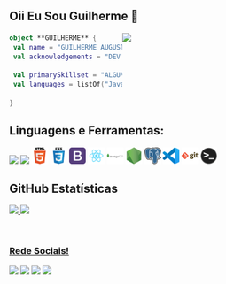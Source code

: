 ## Oii Eu Sou Guilherme 🤗

<img align="right" width="300" src="https://i.pinimg.com/originals/e4/26/70/e426702edf874b181aced1e2fa5c6cde.gif" />

```kotlin
object **GUILHERME** {
 val name = "GUILHERME AUGUSTO"
 val acknowledgements = "DEV WEB"
 
 val primarySkillset = "ALGUMAS HABILIDADES"
 val languages = listOf("Java", "JavaScript", "HTML", "CSS") 

}
```

## **Linguagens e Ferramentas:**  
<div>
<img height="60" src="https://cdn.discordapp.com/attachments/755062376545648641/880262807541669939/Component_16.png">
<img height="40" src="https://cdn.discordapp.com/attachments/755062376545648641/880262806224658462/Component_15.png">
<code><img height="30" src="https://raw.githubusercontent.com/github/explore/80688e429a7d4ef2fca1e82350fe8e3517d3494d/topics/html/html.png"></code>
<code><img height="30" src="https://raw.githubusercontent.com/github/explore/80688e429a7d4ef2fca1e82350fe8e3517d3494d/topics/css/css.png"></code>
<code><img height="30" src="https://raw.githubusercontent.com/github/explore/80688e429a7d4ef2fca1e82350fe8e3517d3494d/topics/bootstrap/bootstrap.png"></code>
<code><img height="30" src="https://raw.githubusercontent.com/github/explore/80688e429a7d4ef2fca1e82350fe8e3517d3494d/topics/react/react.png"></code>
<code><img height="30" src="https://raw.githubusercontent.com/github/explore/80688e429a7d4ef2fca1e82350fe8e3517d3494d/topics/mongodb/mongodb.png"></code>
<code><img height="30" src="https://raw.githubusercontent.com/github/explore/80688e429a7d4ef2fca1e82350fe8e3517d3494d/topics/nodejs/nodejs.png"></code>
<code><img height="30" src="https://raw.githubusercontent.com/github/explore/80688e429a7d4ef2fca1e82350fe8e3517d3494d/topics/postgresql/postgresql.png"></code>
<code><img height="30" src="https://raw.githubusercontent.com/github/explore/80688e429a7d4ef2fca1e82350fe8e3517d3494d/topics/visual-studio-code/visual-studio-code.png"></code>
<code><img height="30" src="https://raw.githubusercontent.com/github/explore/80688e429a7d4ef2fca1e82350fe8e3517d3494d/topics/git/git.png"></code>
<code><img height="30" src="https://raw.githubusercontent.com/github/explore/80688e429a7d4ef2fca1e82350fe8e3517d3494d/topics/terminal/terminal.png"></code>
<div>


## **GitHub Estatísticas**

 <div>
  <a href="https://github.com/Guilherme-4ugusto">
  <img height="180em" src="https://github-readme-stats.vercel.app/api?username=Guilherme-4ugusto&show_icons=true&theme=nord&include_all_commits=true&count_private=true"/>
  <img src="https://github-readme-stats.vercel.app/api/top-langs/?username=Guilherme-4ugusto&layout=compact&theme=nord"/>
</div>

[website]: https://codedev.ga/
[twitter]: https://twitter.com/SEUTWITTER
[youtube]: https://www.youtube.com/user/SEUYOUTUBE/
[instagram]: https://www.instagram.com/SEUINSTAGRAM/
[linkedin]: https://www.linkedin.com/in/SEULINKEDIN/
<br>

### Rede Sociais!

<p align="left">
<a href="mailto:guilhermeabscontato@gmail.com" alt="Gmail">
  <img src="https://cdn.discordapp.com/attachments/755062376545648641/880232795446837298/Component_4.png" /></a>

  <a href="https://www.linkedin.com/in/rafaella-ballerini-45875016a" target="_blank">
  <img src="https://cdn.discordapp.com/attachments/755062376545648641/880232790757630002/Component_3.png" /></a>

 
  <a href="https://www.facebook.com/guilhermeaugusto.batistasantos/" alt="Facebook">
  <img src="https://cdn.discordapp.com/attachments/755062376545648641/880232784499732530/Component_1.png"/></a>

  <a href="https://www.instagram.com/guilherme4ugusto/" alt="Instagram">
  <img src="https://cdn.discordapp.com/attachments/755062376545648641/880232789897773116/Component_2.png"/></a>
</p>  
